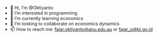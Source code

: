 - 👋 Hi, I’m @Oktiyanto
- 👀 I’m interested in programming
- 🌱 I’m currently learning economics
- 💞️ I’m looking to collaborate on economics dynamics
- 📫 How to reach me: fajar.oktiyanto@anu.edu.au or fajar_o@bi.go.id

<!---
Oktiyanto/Oktiyanto is a ✨ special ✨ repository because its `README.md` (this file) appears on your GitHub profile.
You can click the Preview link to take a look at your changes.
--->
